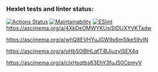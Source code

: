 ### Hexlet tests and linter status:
[![Actions Status](https://github.com/aelnko/frontend-project-lvl1/workflows/hexlet-check/badge.svg)](https://github.com/aelnko/frontend-project-lvl1/actions)
[![Maintainability](https://api.codeclimate.com/v1/badges/a99a88d28ad37a79dbf6/maintainability)](https://codeclimate.com/github/codeclimate/codeclimate/maintainability)
[![ESlint](https://github.com/aelnko/frontend-project-lvl1/actions/workflows/eslint.yml/badge.svg)](https://github.com/aelnko/frontend-project-lvl1/actions/workflows/eslint.yml)
https://asciinema.org/a/4XkDeOMWYKUsjStDUXYVKTadw

https://asciinema.org/a/whQ8EVHYuJGW9x6m5Ike59vIN

https://asciinema.org/a/oHbS0IBHLqfTiBJjuzyISEX4q

https://asciinema.org/a/clxHsqtbs63EhY3fuJ50CpmyV